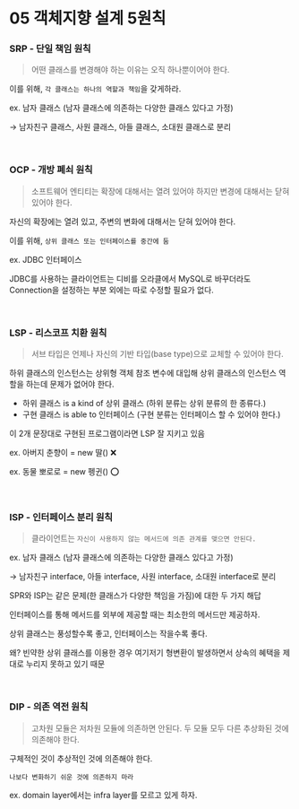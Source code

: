# 05 객체지향 설계 5원칙
### SRP - 단일 책임 원칙
> 어떤 클래스를 변경해야 하는 이유는 오직 하나뿐이어야 한다.

이를 위해, `각 클래스는 하나의 역할과 책임`을 갖게하라.

ex. 남자 클래스 (남자 클래스에 의존하는 다양한 클래스 있다고 가정) 

→ 남자친구 클래스, 사원 클래스, 아들 클래스, 소대원 클래스로 분리

<br>

### OCP - 개방 폐쇠 원칙
> 소프트웨어 엔티티는 확장에 대해서는 열려 있어야 하지만 변경에 대해서는 닫혀있어야 한다.

자신의 확장에는 열려 있고, 주변의 변화에 대해서는 닫혀 있어야 한다.

이를 위해, `상위 클래스 또는 인터페이스를 중간에 둠`

ex. JDBC 인터페이스

JDBC를 사용하는 클라이언트는 디비를 오라클에서 MySQL로 바꾸더라도 Connection을 설정하는 부분 외에는 따로 수정할 필요가 없다.

<br>

### LSP - 리스코프 치환 원칙
> 서브 타입은 언제나 자신의 기반 타입(base type)으로 교체할 수 있어야 한다.

하위 클래스의 인스턴스는 상위형 객체 참조 변수에 대입해 상위 클래스의 인스턴스 역할을 하는데 문제가 없어야 한다.

- 하위 클래스 is a kind of 상위 클래스 (하위 분류는 상위 분류의 한 종류다.)
- 구현 클래스 is able to 인터페이스 (구현 분류는 인터페이스 할 수 있어야 한다.)

이 2개 문장대로 구현된 프로그램이라면 LSP 잘 지키고 있음

ex. 아버지 춘향이 = new 딸() ❌

ex. 동물 뽀로로 = new 펭귄() ⭕️


<br>

### ISP - 인터페이스 분리 원칙
> 클라이언트는 `자신이 사용하지 않는 메서드에 의존 관계를 맺으면 안된다.`

ex. 남자 클래스 (남자 클래스에 의존하는 다양한 클래스 있다고 가정) 

→ 남자친구 interface, 아들 interface, 사원 interface, 소대원 interface로 분리

SPR와 ISP는 같은 문제(한 클래스가 다양한 책임을 가짐)에 대한 두 가지 해답

인터페이스를 통해 메서드를 외부에 제공할 때는 최소한의 메서드만 제공하자.

상위 클래스는 풍성할수록 좋고, 인터페이스는 작을수록 좋다.

왜? 빈약한 상위 클래스를 이용한 경우 여기저기 형변환이 발생하면서 상속의 혜택을 제대로 누리지 못하고 있기 때문

<br>

### DIP - 의존 역전 원칙
> 고차원 모듈은 저차원 모듈에 의존하면 안된다. 두 모듈 모두 다른 추상화된 것에 의존해야 한다.

구체적인 것이 추상적인 것에 의존해야 한다.

`나보다 변화하기 쉬운 것에 의존하지 마라`

ex. domain layer에서는 infra layer를 모르고 있게 하자.
